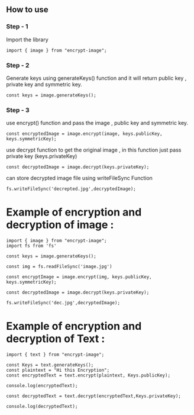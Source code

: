 ## How to use


### Step - 1

Import the library
````
import { image } from "encrypt-image";
````
### Step - 2

Generate keys using generateKeys() function and it will return public key , private key and symmetric key.

````
const keys = image.generateKeys();
````

### Step - 3

use encrypt() function and pass the image , public key and symmetric key.

````
const encryptedImage = image.encrypt(image, keys.publicKey, keys.symmetricKey);
````

use decrypt function to get the original image , in this function just pass private key (keys.privateKey)

````
const decryptedImage = image.decrypt(keys.privateKey);
````



can store decrypted image file using writeFileSync Function
````
fs.writeFileSync('decrepted.jpg',decryptedImage);
````

# Example of encryption and decryption of image :

```
import { image } from "encrypt-image";
import fs from 'fs'

const keys = image.generateKeys();

const img = fs.readFileSync('image.jpg')

const encryptImage = image.encrypt(img, keys.publicKey, keys.symmetricKey);

const decryptedImage = image.decrypt(keys.privateKey);

fs.writeFileSync('dec.jpg',decryptedImage);
```

# Example of encryption and decryption of Text :
```
import { text } from "encrypt-image";

const Keys = text.generateKeys();
const plaintext = "Hi this Encryption";
const encryptedText = text.encrypt(plaintext, Keys.publicKey);

console.log(encryptedText);

const decryptedText = text.decrypt(encryptedText,Keys.privateKey);

console.log(decryptedText);
```